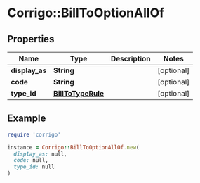 # Corrigo::BillToOptionAllOf

## Properties

| Name | Type | Description | Notes |
| ---- | ---- | ----------- | ----- |
| **display_as** | **String** |  | [optional] |
| **code** | **String** |  | [optional] |
| **type_id** | [**BillToTypeRule**](BillToTypeRule.md) |  | [optional] |

## Example

```ruby
require 'corrigo'

instance = Corrigo::BillToOptionAllOf.new(
  display_as: null,
  code: null,
  type_id: null
)
```

